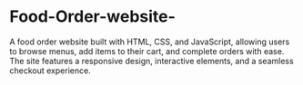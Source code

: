 # Food-Order-website-
A food order website built with HTML, CSS, and JavaScript, allowing users to browse menus, add items to their cart, and complete orders with ease. The site features a responsive design, interactive elements, and a seamless checkout experience.
